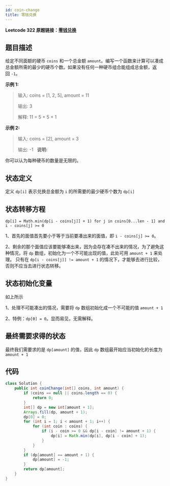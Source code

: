 ```yaml
---
id: coin-change
title: 零钱兑换
---
```

**Leetcode 322 原题链接：[零钱兑换](https://leetcode-cn.com/problems/coin-change/)**

## 题目描述
给定不同面额的硬币 `coins` 和一个总金额 `amount`。编写一个函数来计算可以凑成总金额所需的最少的硬币个数。如果没有任何一种硬币组合能组成总金额，返回 `-1`。

**示例 1:**

> 输入: coins = [1, 2, 5], amount = 11
>
> 输出: 3 
>
> 解释: 11 = 5 + 5 + 1

**示例 2:**

> 输入: coins = [2], amount = 3
>
> 输出: -1
 
**说明:**

你可以认为每种硬币的数量是无限的。

## 状态定义
定义 `dp[i]` 表示兑换总金额为 `i` 的所需要的最少硬币个数为 `dp[i]`

## 状态转移方程

`dp[i] = Math.min(dp[i - coins[j]] + 1) for j in coins[0...len - 1] and i - coins[j] >= 0`

1、首先的面值首先要小于等于当前要凑出来的面值，即 `i - coins[j] >= 0`。

2、剩余的那个面值应该要能够凑出来，因为会存在凑不出来的情况，为了避免这种情况，将 `dp` 数组，初始化为一个不可能出现的值，此处可用 `amount + 1` 来处理。
只有在 `dp[i - coins[j]] != amount + 1` 的情况下，才能够去进行比较，否则不应当去进行状态转移。

## 状态初始化变量
如上所示

1、处理不可能凑出的情况，需要将 `dp` 数组初始化成一个不可能的值 `amount + 1`

2、特例：`dp[0] = 0`。显而易见，无需解释。

## 最终需要求得的状态
最终我们需要求的是 `dp[amount]` 的值，因此 `dp` 数组最开始应当初始化的长度为 `amount + 1` 

## 代码
```java
class Solution {
    public int coinChange(int[] coins, int amount) {
        if (coins == null || coins.length == 0) {
            return 0;
        }
        int[] dp = new int[amount + 1];
        Arrays.fill(dp, amount + 1);
        dp[0] = 0;
        for (int i = 1; i < amount + 1; i++) {
            for (int coin : coins) {
                if (i - coin >= 0 && dp[i - coin] != amount + 1) {
                    dp[i] = Math.min(dp[i], dp[i - coin] + 1);
                }
            }
        }
        if (dp[amount] == amount + 1) {
            dp[amount] = -1;
        }
        return dp[amount];
    }
}
```
